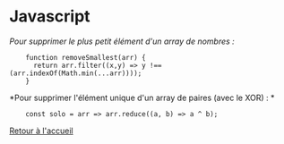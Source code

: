 <h1>Javascript</h1>


*Pour supprimer le plus petit élément d'un array de nombres :*

        function removeSmallest(arr) {
          return arr.filter((x,y) => y !== (arr.indexOf(Math.min(...arr))));
        }
        
        
        
*Pour supprimer l'élément unique d'un array de paires (avec le XOR) : *
        
        const solo = arr => arr.reduce((a, b) => a ^ b);
        
        

[Retour à l'accueil](readme.md)
